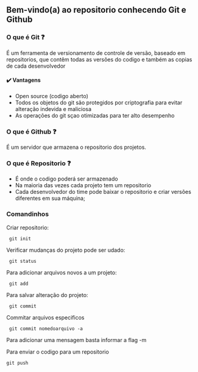  ## Bem-vindo(a) ao repositorio conhecendo Git e Github</a>

 ### O que é Git ❓
   É um ferramenta de versionamento de controle de versão, baseado em repositorios, que contêm todas as versões do codigo e também as copias de cada desenvolvedor  
   
 #### ✔️ Vantagens
   *  Open source (codigo aberto)
   *  Todos os objetos do git são protegidos por criptografia para evitar alteração indevida e maliciosa
   *  As operações do git sçao otimizadas para ter alto desempenho
     
 ### 

 ### O que é Github ❓
   É um servidor que armazena o repositorio dos projetos.

 ### O que é Repositorio ❓
   * É onde o codigo poderá ser armazenado
   * Na maioria das vezes cada projeto tem um repositorio
   * Cada desenvolvedor do time pode baixar o repositorio e criar versões diferentes em sua máquina;
   
 ### Comandinhos 
  Criar repositorio:
  
     git init

  Verificar mudanças do projeto pode ser udado:
  
     git status 
  Para adicionar arquivos novos a um projeto:

     git add

  Para salvar alteração do projeto:

     git commit

  Commitar arquivos especificos

     git commit nomedoarquivo -a

 Para adicionar uma mensagem basta informar a flag -m

 Para enviar o codigo para um repositorio 

    git push

 
 
 ##
